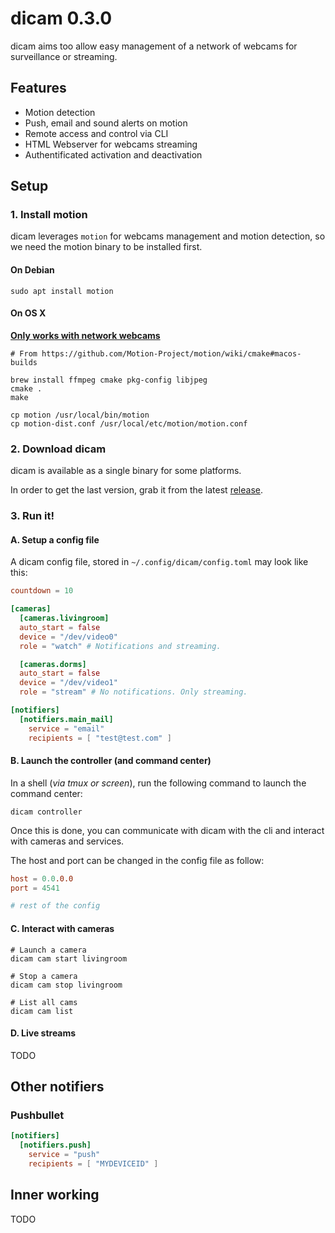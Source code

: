 # dicam 0.3.0

dicam aims too allow easy management of a network of webcams for surveillance or streaming.

## Features

- Motion detection
- Push, email and sound alerts on motion
- Remote access and control via CLI
- HTML Webserver for webcams streaming
- Authentificated activation and deactivation

## Setup

### 1. Install motion

dicam leverages `motion` for webcams management and motion detection, so we need the motion binary to be installed first.

#### On Debian

```
sudo apt install motion
```

#### On OS X

**[Only works with network webcams](https://github.com/jogu/motion/blob/master/README.MacOSX)**

```
# From https://github.com/Motion-Project/motion/wiki/cmake#macos-builds

brew install ffmpeg cmake pkg-config libjpeg
cmake .
make

cp motion /usr/local/bin/motion
cp motion-dist.conf /usr/local/etc/motion/motion.conf
```

### 2. Download dicam

dicam is available as a single binary for some platforms.

In order to get the last version, grab it from the latest [release](https://github.com/davidderus/dicam/releases).

### 3. Run it!

#### A. Setup a config file

A dicam config file, stored in `~/.config/dicam/config.toml` may look like this:

```toml
countdown = 10

[cameras]
  [cameras.livingroom]
  auto_start = false
  device = "/dev/video0"
  role = "watch" # Notifications and streaming.

  [cameras.dorms]
  auto_start = false
  device = "/dev/video1"
  role = "stream" # No notifications. Only streaming.

[notifiers]
  [notifiers.main_mail]
    service = "email"
    recipients = [ "test@test.com" ]
```

#### B. Launch the controller (and command center)

In a shell (*via tmux or screen*), run the following command to launch the command center:

`dicam controller`

Once this is done, you can communicate with dicam with the cli and interact with cameras and services.

The host and port can be changed in the config file as follow:

```toml
host = 0.0.0.0
port = 4541

# rest of the config
```

#### C. Interact with cameras

```shell
# Launch a camera
dicam cam start livingroom

# Stop a camera
dicam cam stop livingroom

# List all cams
dicam cam list
```

#### D. Live streams

TODO

## Other notifiers

### Pushbullet

```toml
[notifiers]
  [notifiers.push]
    service = "push"
    recipients = [ "MYDEVICEID" ]
```

## Inner working

TODO
